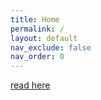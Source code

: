 ```yaml
---
title: Home
permalink: /
layout: default
nav_exclude: false
nav_order: 0
---
```


[read here](/chapters/)